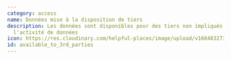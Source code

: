 ```yaml
---
category: access
name: Données mise à la disposition de tiers
description: Les données sont disponibles pour des tiers non impliqués dans
  l'activité de données
icon: https://res.cloudinary.com/helpful-places/image/upload/v1664832731/dtpr-icons/access/3rdparty_ry5dxb.svg
id: available_to_3rd_parties
---
```

